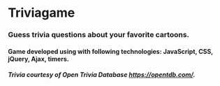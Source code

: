 # Triviagame

### Guess trivia questions about your favorite cartoons.

#### Game developed using with following technologies: JavaScript, CSS, jQuery, Ajax, timers.
##### Trivia courtesy of Open Trivia Database https://opentdb.com/.